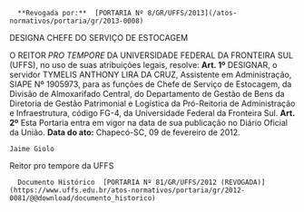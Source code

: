       **Revogada por:**  [PORTARIA Nº 8/GR/UFFS/2013](/atos-normativos/portaria/gr/2013-0008) 

   DESIGNA CHEFE DO SERVIÇO DE ESTOCAGEM  

 O REITOR *PRO TEMPORE*  DA UNIVERSIDADE FEDERAL DA FRONTEIRA SUL (UFFS), no uso de suas atribuições legais, resolve:   **Art. 1º**  DESIGNAR, o servidor TYMELIS ANTHONY LIRA DA CRUZ, Assistente em Administração, SIAPE Nº 1905973, para as funções de Chefe de Serviço de Estocagem, da Divisão de Almoxarifado Central, do Departamento de Gestão de Bens da Diretoria de Gestão Patrimonial e Logística da Pró-Reitoria de Administração e Infraestrutura, código FG-4, da Universidade Federal da Fronteira Sul.   **Art. 2º**  Esta Portaria entra em vigor na data de sua publicação no Diário Oficial da União.        **Data do ato:** Chapecó-SC, 09 de fevereiro de 2012.   
 

    Jaime Giolo   
 Reitor pro tempore da UFFS 

      Documento Histórico  [PORTARIA Nº 81/GR/UFFS/2012 (REVOGADA)](https://www.uffs.edu.br/atos-normativos/portaria/gr/2012-0081/@@download/documento_historico)     
      